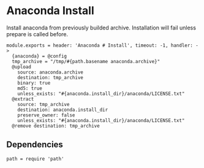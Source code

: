 
# Anaconda Install

Install anaconda from previously builded archive.
Installation will fail unless prepare is called before.

    module.exports = header: 'Anaconda # Install', timeout: -1, handler: ->
      {anaconda} = @config
      tmp_archive = "/tmp/#{path.basename anaconda.archive}"
      @upload
        source: anaconda.archive
        destination: tmp_archive
        binary: true
        md5: true
        unless_exists: "#{anaconda.install_dir}/anaconda/LICENSE.txt"
      @extract
        source: tmp_archive
        destination: anaconda.install_dir
        preserve_owner: false
        unless_exists: "#{anaconda.install_dir}/anaconda/LICENSE.txt"
      @remove destination: tmp_archive

## Dependencies

    path = require 'path'
